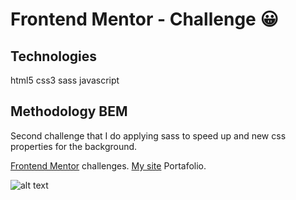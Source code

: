 # Frontend Mentor - Challenge 😀

## Technologies
html5
css3
sass 
javascript

## Methodology BEM 

Second challenge that I do applying sass to speed up and new css properties for the background.

[Frontend Mentor](https://www.frontendmentor.io) challenges.
[My site](https://www.volyauxui.cl) Portafolio.

 ![alt text](https://repository-images.githubusercontent.com/319111042/f30d3280-3c0a-11eb-8735-7f50f9cc73db) 
